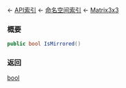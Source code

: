 ← [API索引](Api-Index) ← [命名空间索引](Namespace-Index) ← [Matrix3x3](VRageMath.Matrix3x3)

### 概要

```csharp
public bool IsMirrored()
```

### 返回

[bool](https://docs.microsoft.com/en-us/dotnet/api/System.Boolean?view=netframework-4.6)

